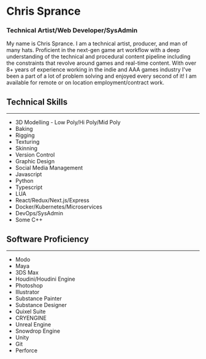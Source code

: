 # Chris Sprance
### Technical Artist/Web Developer/SysAdmin

My name is Chris Sprance. I am a technical artist, producer, and man of many
hats. Proficient in the next-gen game art workflow with a deep
understanding of the technical and procedural content pipeline including the constraints that revolve
around games and real-time content. With over 8+ years of experience working in the indie and AAA games industry I've been a part of a lot of problem solving and enjoyed every second of it! I am available for remote or on location employment/contract work.


## Technical Skills
---
* 3D Modelling - Low Poly/Hi Poly/Mid Poly
* Baking
* Rigging
* Texturing
* Skinning
* Version Control
* Graphic Design
* Social Media Management
* Javascript
* Python
* Typescript
* LUA
* React/Redux/Next.js/Express
* Docker/Kubernetes/Microservices
* DevOps/SysAdmin
* Some C++

## Software Proficiency
---
* Modo
* Maya
* 3DS Max
* Houdini/Houdini Engine
* Photoshop
* Illustrator
* Substance Painter
* Substance Designer
* Quixel Suite
* CRYENGINE
* Unreal Engine
* Snowdrop Engine
* Unity
* Git
* Perforce
